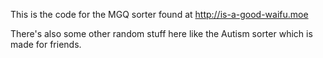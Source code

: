 This is the code for the MGQ sorter found at http://is-a-good-waifu.moe

There's also some other random stuff here like the Autism sorter which is made for friends.
